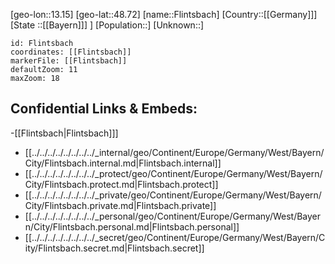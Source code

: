 ﻿---
location: [48.72,13.15]
mapzoom: [7,12] 
mapmarker: city 
type: City
tags:
- geo/City


SpocWebEntityId: 30190
isDeleted: false
confidential: public

---
[geo-lon::13.15]
[geo-lat::48.72]
[name::Flintsbach]
[Country::[[Germany]]]
[State ::[[Bayern]]] ]
[Population::]
[Unknown::]


```leaflet
id: Flintsbach
coordinates: [[Flintsbach]]
markerFile: [[Flintsbach]]
defaultZoom: 11 
maxZoom: 18
```


## Confidential Links & Embeds: 
-[[Flintsbach|Flintsbach]]] 
- [[../../../../../../../../_internal/geo/Continent/Europe/Germany/West/Bayern/City/Flintsbach.internal.md|Flintsbach.internal]] 
- [[../../../../../../../../_protect/geo/Continent/Europe/Germany/West/Bayern/City/Flintsbach.protect.md|Flintsbach.protect]] 
- [[../../../../../../../../_private/geo/Continent/Europe/Germany/West/Bayern/City/Flintsbach.private.md|Flintsbach.private]] 
- [[../../../../../../../../_personal/geo/Continent/Europe/Germany/West/Bayern/City/Flintsbach.personal.md|Flintsbach.personal]] 
- [[../../../../../../../../_secret/geo/Continent/Europe/Germany/West/Bayern/City/Flintsbach.secret.md|Flintsbach.secret]] 
